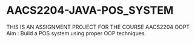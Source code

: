 # AACS2204-JAVA-POS_SYSTEM

THIS IS AN ASSIGNMENT PROJECT FOR THE COURSE AACS2204 OOPT
Aim : Build a POS system using proper OOP techniques.
